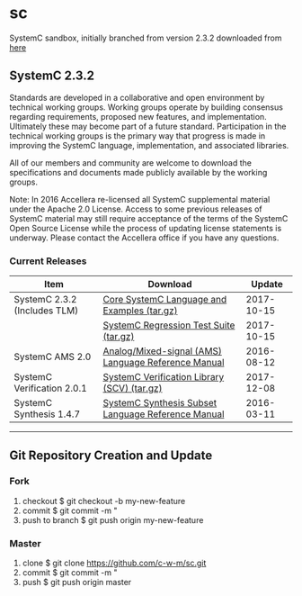 # sc
SystemC sandbox, initially branched from version 2.3.2 downloaded from [here](http://www.accellera.org/downloads/standards/systemc)

## SystemC 2.3.2
Standards are developed in a collaborative and open environment by technical working groups. Working groups operate by building consensus regarding requirements, proposed new features, and implementation. Ultimately these may become part of a future standard. Participation in the technical working groups is the primary way that progress is made in improving the SystemC language, implementation, and associated libraries.

All of our members and community are welcome to download the specifications and documents made publicly available by the working groups.

Note: In 2016 Accellera re-licensed all SystemC supplemental material under the Apache 2.0 License. Access to some previous releases of SystemC material may still require acceptance of the terms of the SystemC Open Source License while the process of updating license statements is underway. Please contact the Accellera office if you have any questions.

### Current Releases
| Item                         | Download                                            | Update     |
|------------------------------|-----------------------------------------------------|------------|
| SystemC 2.3.2 (Includes TLM) | [Core SystemC Language and Examples (tar.gz)](http://www.accellera.org/images/downloads/standards/systemc/systemc-2.3.2.tar.gz)         | 2017-10-15 |
|                              | [SystemC Regression Test Suite (tar.gz)](http://www.accellera.org/images/downloads/standards/systemc/systemc-regressions-2.3.2.tar.gz)	             | 2017-10-15 |
| SystemC AMS 2.0              | [Analog/Mixed-signal (AMS) Language Reference Manual](http://www.accellera.org/images/downloads/standards/systemc/SystemC_AMS_2_0_LRM.pdf) | 2016-08-12 |
| SystemC Verification 2.0.1   | [SystemC Verification Library (SCV) (tar.gz)](http://www.accellera.org/images/downloads/standards/systemc/scv-2.0.1.tar.gz)         | 2017-12-08 |
| SystemC Synthesis 1.4.7      | [SystemC Synthesis Subset Language Reference Manual](http://www.accellera.org/images/downloads/standards/systemc/SystemC_Synthesis_Subset_1_4_7.pdf)  | 2016-03-11 |
---------------------------------------------------------------------------------------------------

## Git Repository Creation and Update
### Fork
1. checkout
       $ git checkout -b my-new-feature
2. commit
       $ git commit -m "<brief notes on changes>
3. push to branch
       $ git push origin my-new-feature

### Master
1. clone
       $ git clone https://github.com/c-w-m/sc.git
2. commit
       $ git commit -m "<brief notes on changes>
3. push
       $ git push origin master

